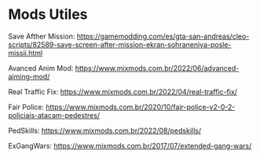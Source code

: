 # Mods Utiles

Save Afther Mission: https://gamemodding.com/es/gta-san-andreas/cleo-scripts/82589-save-screen-after-mission-ekran-sohraneniya-posle-missii.html

Avanced Anim Mod: https://www.mixmods.com.br/2022/06/advanced-aiming-mod/

Real Traffic Fix: https://www.mixmods.com.br/2022/04/real-traffic-fix/

Fair Police: https://www.mixmods.com.br/2020/10/fair-police-v2-0-2-policiais-atacam-pedestres/

PedSkills: https://www.mixmods.com.br/2022/08/pedskills/

ExGangWars: https://www.mixmods.com.br/2017/07/extended-gang-wars/
